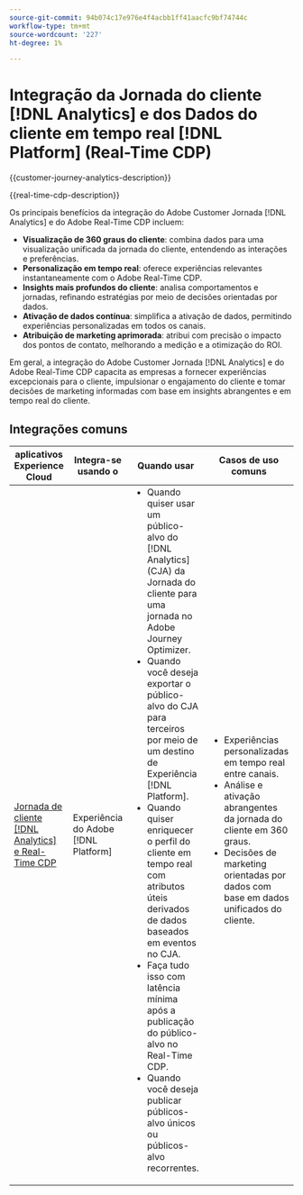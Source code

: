 ```yaml
---
source-git-commit: 94b074c17e976e4f4acbb1ff41aacfc9bf74744c
workflow-type: tm+mt
source-wordcount: '227'
ht-degree: 1%

---
```



# Integração da Jornada do cliente [!DNL Analytics] e dos Dados do cliente em tempo real [!DNL Platform] (Real-Time CDP)

{{customer-journey-analytics-description}}

{{real-time-cdp-description}}

Os principais benefícios da integração do Adobe Customer Jornada [!DNL Analytics] e do Adobe Real-Time CDP incluem\:

+ **Visualização de 360 graus do cliente**: combina dados para uma visualização unificada da jornada do cliente, entendendo as interações e preferências.
+ **Personalização em tempo real**: oferece experiências relevantes instantaneamente com o Adobe Real-Time CDP.
+ **Insights mais profundos do cliente**: analisa comportamentos e jornadas, refinando estratégias por meio de decisões orientadas por dados.
+ **Ativação de dados contínua**: simplifica a ativação de dados, permitindo experiências personalizadas em todos os canais.
+ **Atribuição de marketing aprimorada**: atribui com precisão o impacto dos pontos de contato, melhorando a medição e a otimização do ROI.

Em geral, a integração do Adobe Customer Jornada [!DNL Analytics] e do Adobe Real-Time CDP capacita as empresas a fornecer experiências excepcionais para o cliente, impulsionar o engajamento do cliente e tomar decisões de marketing informadas com base em insights abrangentes e em tempo real do cliente.

## Integrações comuns

<table>
    <thead>
        <tr>
            <th>aplicativos Experience Cloud</th>
            <th>Integra-se usando o</th>
            <th>Quando usar</th>
            <th>Casos de uso comuns</th>
        </tr>
    </thead>
    <tbody>
        <tr>
            <td><a href="https://experienceleague.adobe.com/docs/customer-journey-analytics-learn/tutorials/components/audiences/audience-publishing-for-cja.html?lang=pt-BR" target="_blank" rel="noreferrer">Jornada de cliente [!DNL Analytics] e Real-Time CDP</a></td>
            <td>Experiência do Adobe [!DNL Platform]</td>
            <td>
                <ul style="margin-top: 0;">
                    <li>Quando quiser usar um público-alvo do [!DNL Analytics] (CJA) da Jornada do cliente para uma jornada no Adobe Journey Optimizer.</li>
                    <li>Quando você deseja exportar o público-alvo do CJA para terceiros por meio de um destino de Experiência [!DNL Platform].</li>
                    <li>Quando quiser enriquecer o perfil do cliente em tempo real com atributos úteis derivados de dados baseados em eventos no CJA.</li>
                    <li>Faça tudo isso com latência mínima após a publicação do público-alvo no Real-Time CDP.</li>
                    <li>Quando você deseja publicar públicos-alvo únicos ou públicos-alvo recorrentes.</li>
                </ul>
            </td>
            <td>
              <ul style="margin-top: 0;">
                <li>Experiências personalizadas em tempo real entre canais.</li>
                <li>Análise e ativação abrangentes da jornada do cliente em 360 graus.</li>
                <li>Decisões de marketing orientadas por dados com base em dados unificados do cliente.</li>
              </ul>
            </td>
        </tr>        
    </tbody>          
</table>
